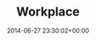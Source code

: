 ---
title:		"Workplace"
type:		"photos"
mediatype:		"upload"
location:		"Berlin, Germany"
date:		"2014-06-27 23:30:02+00:00"
album:		"city"
filename:		"workplace.md"
series:		"berlin"
cl_public_id:		"city/workplace"
cl_version:		1497000467
format:		"jpg"
bytes:		2007286
width:		2560
height:		1440
colours:
- "#332F2A"
- "#776F61"
- "#3A3328"
- "#07060B"
- "#111011"
- "#6C614D"
- "#D1C9BA"
- "#201915"
- "#0A070B"
- "#737162"
- "#BA9462"
exposure_mode:		"Auto"
program:		"Program AE"
aperture:		"2.2"
focal_length:		"4.1 mm"
iso:		"100"
shutter_speed:		"1/30"
metering:		"Multi-segment"
flash:		"No Flash"
white_balance:		"Auto"
colour_temp:		"No colour temperature"
has_crop:		"No"
orientation:		"Horizontal (normal)"
camera_model:		"iPhone 5s"
lens_info:		"4.12mm f/2.2"
artist: "Matt Finucane"
x_resolution:		"72"
y_resolution:		"72"
---